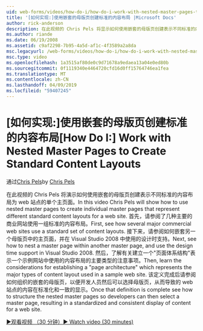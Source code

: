 ```yaml
---
uid: web-forms/videos/how-do-i/how-do-i-work-with-nested-master-pages-to-create-standard-content-layouts
title: '[如何实现:]使用嵌套的母版页创建标准的内容布局 |Microsoft Docs'
author: rick-anderson
description: 在此视频的 Chris Pels 将显示如何使用嵌套的母版页创建表示不同标准的内容布局为 w 的单个主页面...
ms.author: riande
ms.date: 06/19/2008
ms.assetid: c9af2298-7b95-4a5d-af1c-4f3589a2a8da
msc.legacyurl: /web-forms/videos/how-do-i/how-do-i-work-with-nested-master-pages-to-create-standard-content-layouts
msc.type: video
ms.openlocfilehash: 1a3515af80de0c9d71678a9edaea13a04e0ed80b
ms.sourcegitcommit: 0f1119340e4464720cfd16d0ff15764746ea1fea
ms.translationtype: MT
ms.contentlocale: zh-CN
ms.lasthandoff: 04/09/2019
ms.locfileid: "59407245"
---
```

# <a name="how-do-i-work-with-nested-master-pages-to-create-standard-content-layouts"></a><span data-ttu-id="dfd64-103">[如何实现:]使用嵌套的母版页创建标准的内容布局</span><span class="sxs-lookup"><span data-stu-id="dfd64-103">[How Do I:] Work with Nested Master Pages to Create Standard Content Layouts</span></span>

<span data-ttu-id="dfd64-104">通过[Chris Pels](https://twitter.com/chrispels)</span><span class="sxs-lookup"><span data-stu-id="dfd64-104">by [Chris Pels](https://twitter.com/chrispels)</span></span>

<span data-ttu-id="dfd64-105">在此视频的 Chris Pels 将演示如何使用嵌套的母版页创建表示不同标准的内容布局为 web 站点的单个主页面。</span><span class="sxs-lookup"><span data-stu-id="dfd64-105">In this video Chris Pels will show how to use nested master pages to create individual master pages that represent different standard content layouts for a web site.</span></span> <span data-ttu-id="dfd64-106">首先，请参阅了几种主要的商业网站使用一组标准的内容布局。</span><span class="sxs-lookup"><span data-stu-id="dfd64-106">First, see how several major commercial web sites use a standard set of content layouts.</span></span> <span data-ttu-id="dfd64-107">接下来，请参阅如何嵌套另一个母版页中的主页面，并在 Visual Studio 2008 中使用的设计时支持。</span><span class="sxs-lookup"><span data-stu-id="dfd64-107">Next, see how to nest a master page within another master page, and use the design time support in Visual Studio 2008.</span></span> <span data-ttu-id="dfd64-108">然后，了解有关建立一个"页面体系结构"表示一个示例网站中使用的内容布局的主要类型的注意事项。</span><span class="sxs-lookup"><span data-stu-id="dfd64-108">Then, learn the considerations for establishing a "page architecture" which represents the major types of content layout used in a sample web site.</span></span> <span data-ttu-id="dfd64-109">该定义完成后请参阅如何组织的嵌套的母版页，以便开发人员然后可以选择母版页，从而导致的 web 站点的内容在标准化和一致的显示。</span><span class="sxs-lookup"><span data-stu-id="dfd64-109">Once that definition is complete see how to structure the nested master pages so developers can then select a master page, resulting in a standardized and consistent display of content for a web site.</span></span>

[<span data-ttu-id="dfd64-110">&#9654;观看视频 （30 分钟）</span><span class="sxs-lookup"><span data-stu-id="dfd64-110">&#9654; Watch video (30 minutes)</span></span>](https://channel9.msdn.com/Blogs/ASP-NET-Site-Videos/how-do-i-work-with-nested-master-pages-to-create-standard-content-layouts)
